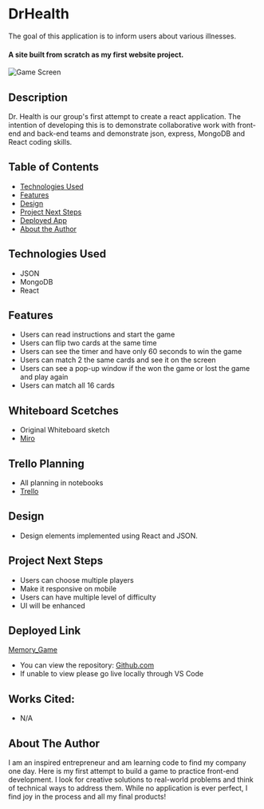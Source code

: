 # DrHealth
The goal of this application is to inform users about various illnesses.

#### A site built from scratch as my first website project.
<img src="./Img_library/Game.png" alt="Game Screen"/>

## Description
Dr. Health is our group's first attempt to create a react application. The intention of developing this is to demonstrate collaborative work with front-end and back-end teams and demonstrate json, express, MongoDB and React coding skills.  

## Table of Contents
* [Technologies Used](#technologiesused)
* [Features](#features)
* [Design](#design)
* [Project Next Steps](#nextsteps)
* [Deployed App](#deployment)
* [About the Author](#author)

## <a name="technologiesused"></a>Technologies Used
* JSON
* MongoDB
* React


## Features
* Users can read instructions and start the game
* Users can flip two cards at the same time
* Users can see the timer and have only 60 seconds to win the game
* Users can match 2 the same cards and see it on the screen 
* Users can see a pop-up window if the won the game or lost the game and play again 
* Users can match all 16 cards
  
## Whiteboard Scetches
* Original Whiteboard sketch
* [Miro]((https://miro.com/app/board/uXjVNBSEYaM=/))

## Trello Planning
* All planning in notebooks
* [Trello]((https://trello.com/b/4qqlnZNY/dr-health))

## <a name="design"></a>Design
* Design elements implemented using React and JSON. 


## <a name="nextsteps"></a>Project Next Steps
* Users can choose multiple players
* Make it responsive on mobile
* Users can have multiple level of difficulty
* UI will be enhanced

## <a name="deployment"></a>Deployed Link
[Memory_Game](https://arlosa999.github.io/Memory-Game/)

* You can view the repository:
[Github.com](https://github.com/Arlosa999/Memory-Game)
* If unable to view please go live locally through VS Code
    
## Works Cited:
* N/A


## <a name="author"></a>About The Author
I am an inspired entrepreneur and am learning code to find my company one day. Here is my first attempt to build a game to practice front-end development. I look for creative solutions to real-world problems and think of technical ways to address them. While no application is ever perfect, I find joy in the process and all my final products!

